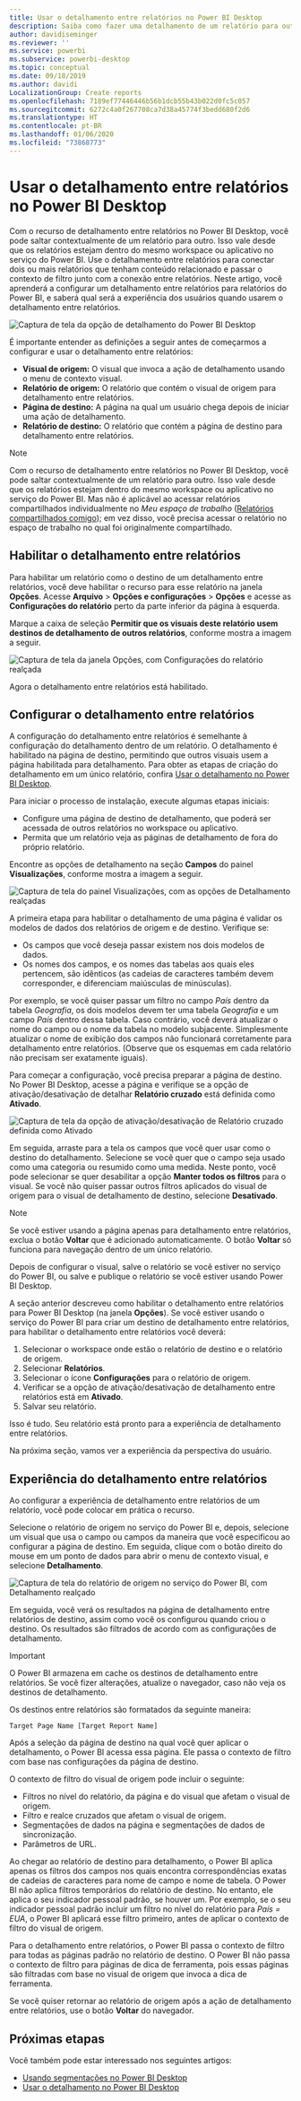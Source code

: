 ```yaml
---
title: Usar o detalhamento entre relatórios no Power BI Desktop
description: Saiba como fazer uma detalhamento de um relatório para outro no Power BI Desktop
author: davidiseminger
ms.reviewer: ''
ms.service: powerbi
ms.subservice: powerbi-desktop
ms.topic: conceptual
ms.date: 09/18/2019
ms.author: davidi
LocalizationGroup: Create reports
ms.openlocfilehash: 7189ef77446446b56b1dcb55b43b022d0fc5c057
ms.sourcegitcommit: 6272c4a0f267708ca7d38a45774f3bedd680f2d6
ms.translationtype: HT
ms.contentlocale: pt-BR
ms.lasthandoff: 01/06/2020
ms.locfileid: "73868773"
---
```

# <a name="use-cross-report-drillthrough-in-power-bi-desktop"></a>Usar o detalhamento entre relatórios no Power BI Desktop

Com o recurso de detalhamento entre relatórios no Power BI Desktop, você pode saltar contextualmente de um relatório para outro. Isso vale desde que os relatórios estejam dentro do mesmo workspace ou aplicativo no serviço do Power BI. Use o detalhamento entre relatórios para conectar dois ou mais relatórios que tenham conteúdo relacionado e passar o contexto de filtro junto com a conexão entre relatórios. Neste artigo, você aprenderá a configurar um detalhamento entre relatórios para relatórios do Power BI, e saberá qual será a experiência dos usuários quando usarem o detalhamento entre relatórios.

![Captura de tela da opção de detalhamento do Power BI Desktop](media/desktop-cross-report-drill-through/cross-report-drill-through-01.png)

É importante entender as definições a seguir antes de começarmos a configurar e usar o detalhamento entre relatórios:

* **Visual de origem:** O visual que invoca a ação de detalhamento usando o menu de contexto visual.
* **Relatório de origem:** O relatório que contém o visual de origem para detalhamento entre relatórios.
* **Página de destino:** A página na qual um usuário chega depois de iniciar uma ação de detalhamento.
* **Relatório de destino:** O relatório que contém a página de destino para detalhamento entre relatórios.


> [!NOTE]
> Com o recurso de detalhamento entre relatórios no Power BI Desktop, você pode saltar contextualmente de um relatório para outro. Isso vale desde que os relatórios estejam dentro do mesmo workspace ou aplicativo no serviço do Power BI. Mas não é aplicável ao acessar relatórios compartilhados individualmente no *Meu espaço de trabalho* ([Relatórios compartilhados comigo](service-share-dashboards.md#share-a-dashboard-or-report)); em vez disso, você precisa acessar o relatório no espaço de trabalho no qual foi originalmente compartilhado.


## <a name="enable-cross-report-drillthrough"></a>Habilitar o detalhamento entre relatórios

Para habilitar um relatório como o destino de um detalhamento entre relatórios, você deve habilitar o recurso para esse relatório na janela **Opções**. Acesse **Arquivo** > **Opções e configurações** > **Opções** e acesse as **Configurações do relatório** perto da parte inferior da página à esquerda.

Marque a caixa de seleção **Permitir que os visuais deste relatório usem destinos de detalhamento de outros relatórios**, conforme mostra a imagem a seguir.

![Captura de tela da janela Opções, com Configurações do relatório realçada](media/desktop-cross-report-drill-through/cross-report-drill-through-02.png)

Agora o detalhamento entre relatórios está habilitado.

## <a name="set-up-cross-report-drillthrough"></a>Configurar o detalhamento entre relatórios

A configuração do detalhamento entre relatórios é semelhante à configuração do detalhamento dentro de um relatório. O detalhamento é habilitado na página de destino, permitindo que outros visuais usem a página habilitada para detalhamento. Para obter as etapas de criação do detalhamento em um único relatório, confira [Usar o detalhamento no Power BI Desktop](desktop-drillthrough.md).

Para iniciar o processo de instalação, execute algumas etapas iniciais:

* Configure uma página de destino de detalhamento, que poderá ser acessada de outros relatórios no workspace ou aplicativo.
* Permita que um relatório veja as páginas de detalhamento de fora do próprio relatório.

Encontre as opções de detalhamento na seção **Campos** do painel **Visualizações**, conforme mostra a imagem a seguir.

![Captura de tela do painel Visualizações, com as opções de Detalhamento realçadas](media/desktop-cross-report-drill-through/cross-report-drill-through-03.png)

A primeira etapa para habilitar o detalhamento de uma página é validar os modelos de dados dos relatórios de origem e de destino. Verifique se: 

* Os campos que você deseja passar existem nos dois modelos de dados.
* Os nomes dos campos, e os nomes das tabelas aos quais eles pertencem, são idênticos (as cadeias de caracteres também devem corresponder, e diferenciam maiúsculas de minúsculas).

Por exemplo, se você quiser passar um filtro no campo *País* dentro da tabela *Geografia*, os dois modelos devem ter uma tabela *Geografia* e um campo *País* dentro dessa tabela. Caso contrário, você deverá atualizar o nome do campo ou o nome da tabela no modelo subjacente. Simplesmente atualizar o nome de exibição dos campos não funcionará corretamente para detalhamento entre relatórios. (Observe que os esquemas em cada relatório não precisam ser exatamente iguais).

Para começar a configuração, você precisa preparar a página de destino. No Power BI Desktop, acesse a página e verifique se a opção de ativação/desativação de detalhar **Relatório cruzado** está definida como **Ativado**. 

![Captura de tela da opção de ativação/desativação de Relatório cruzado definida como Ativado](media/desktop-cross-report-drill-through/cross-report-drill-through-03.png)

Em seguida, arraste para a tela os campos que você quer usar como o destino do detalhamento. Selecione se você quer que o campo seja usado como uma categoria ou resumido como uma medida. Neste ponto, você pode selecionar se quer desabilitar a opção **Manter todos os filtros** para o visual. Se você não quiser passar outros filtros aplicados do visual de origem para o visual de detalhamento de destino, selecione **Desativado**.

> [!NOTE]
> Se você estiver usando a página apenas para detalhamento entre relatórios, exclua o botão **Voltar** que é adicionado automaticamente. O botão **Voltar** só funciona para navegação dentro de um único relatório. 

Depois de configurar o visual, salve o relatório se você estiver no serviço do Power BI, ou salve e publique o relatório se você estiver usando Power BI Desktop.

A seção anterior descreveu como habilitar o detalhamento entre relatórios para Power BI Desktop (na janela **Opções**). Se você estiver usando o serviço do Power BI para criar um destino de detalhamento entre relatórios, para habilitar o detalhamento entre relatórios você deverá: 

1. Selecionar o workspace onde estão o relatório de destino e o relatório de origem.
2. Selecionar **Relatórios**.
3. Selecionar o ícone **Configurações** para o relatório de origem.
4. Verificar se a opção de ativação/desativação de detalhamento entre relatórios está em **Ativado**.
5. Salvar seu relatório.

Isso é tudo. Seu relatório está pronto para a experiência de detalhamento entre relatórios. 

Na próxima seção, vamos ver a experiência da perspectiva do usuário.

## <a name="cross-report-drillthrough-experience"></a>Experiência do detalhamento entre relatórios

Ao configurar a experiência de detalhamento entre relatórios de um relatório, você pode colocar em prática o recurso.

Selecione o relatório de origem no serviço do Power BI e, depois, selecione um visual que usa o campo ou campos da maneira que você especificou ao configurar a página de destino. Em seguida, clique com o botão direito do mouse em um ponto de dados para abrir o menu de contexto visual, e selecione **Detalhamento**.

![Captura de tela do relatório de origem no serviço do Power BI, com Detalhamento realçado](media/desktop-cross-report-drill-through/cross-report-drill-through-01.png)

Em seguida, você verá os resultados na página de detalhamento entre relatórios de destino, assim como você os configurou quando criou o destino. Os resultados são filtrados de acordo com as configurações de detalhamento.

> [!IMPORTANT]
> O Power BI armazena em cache os destinos de detalhamento entre relatórios. Se você fizer alterações, atualize o navegador, caso não veja os destinos de detalhamento. 

Os destinos entre relatórios são formatados da seguinte maneira: 

`Target Page Name [Target Report Name]`

Após a seleção da página de destino na qual você quer aplicar o detalhamento, o Power BI acessa essa página. Ele passa o contexto de filtro com base nas configurações da página de destino. 

O contexto de filtro do visual de origem pode incluir o seguinte: 

* Filtros no nível do relatório, da página e do visual que afetam o visual de origem. 
* Filtro e realce cruzados que afetam o visual de origem. 
* Segmentações de dados na página e segmentações de dados de sincronização.
* Parâmetros de URL.

Ao chegar ao relatório de destino para detalhamento, o Power BI aplica apenas os filtros dos campos nos quais encontra correspondências exatas de cadeias de caracteres para nome de campo e nome de tabela. O Power BI não aplica filtros temporários do relatório de destino. No entanto, ele aplica o seu indicador pessoal padrão, se houver um. Por exemplo, se o seu indicador pessoal padrão incluir um filtro no nível do relatório para *País = EUA*, o Power BI aplicará esse filtro primeiro, antes de aplicar o contexto de filtro do visual de origem. 

Para o detalhamento entre relatórios, o Power BI passa o contexto de filtro para todas as páginas padrão no relatório de destino. O Power BI não passa o contexto de filtro para páginas de dica de ferramenta, pois essas páginas são filtradas com base no visual de origem que invoca a dica de ferramenta.

Se você quiser retornar ao relatório de origem após a ação de detalhamento entre relatórios, use o botão **Voltar** do navegador. 

## <a name="next-steps"></a>Próximas etapas

Você também pode estar interessado nos seguintes artigos:

* [Usando segmentações no Power BI Desktop](visuals/power-bi-visualization-slicers.md)
* [Usar o detalhamento no Power BI Desktop](desktop-drillthrough.md)

